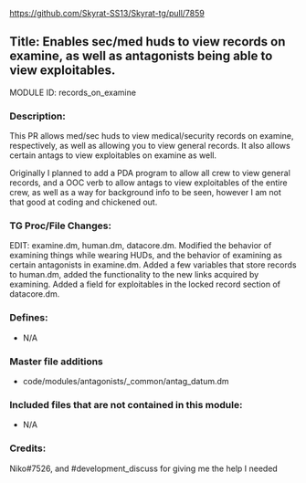 https://github.com/Skyrat-SS13/Skyrat-tg/pull/7859

## Title: Enables sec/med huds to view records on examine, as well as antagonists being able to view exploitables.

MODULE ID: records_on_examine

### Description:

This PR allows med/sec huds to view medical/security records on examine, respectively, as well as allowing you to view general records. It
also allows certain antags to view exploitables on examine as well.

Originally I planned to add a PDA program to allow all crew to view general 
records, and a OOC verb to allow antags to view exploitables of the entire crew, as well as a way for background info to be seen, however
I am not that good at coding and chickened out.

### TG Proc/File Changes:

EDIT: examine.dm, human.dm, datacore.dm. Modified the behavior of examining things while wearing HUDs, and the behavior of examining as
certain antagonists in examine.dm. Added a few variables that store records to human.dm, added the functionality to the new links 
acquired by examining. Added a field for exploitables in the locked record section of datacore.dm.

### Defines:

- N/A

### Master file additions

- code/modules/antagonists/_common/antag_datum.dm

### Included files that are not contained in this module:

- N/A

### Credits:

Niko#7526, and #development_discuss for giving me the help I needed
